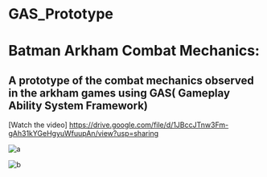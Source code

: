 # GAS_Prototype

# Batman Arkham Combat Mechanics:
## A prototype of the combat mechanics observed in the arkham games using GAS( Gameplay Ability System Framework)

[Watch the video]
https://drive.google.com/file/d/1JBccJTnw3Fm-gAh31kYGeHgyuWfuupAn/view?usp=sharing

![a](https://user-images.githubusercontent.com/43413160/167165874-d557cb6d-87b1-420f-b1b5-962e47aa61de.png)

![b](https://user-images.githubusercontent.com/43413160/167166067-361bb29a-bab7-4027-8990-dae5cd577aa4.png)
